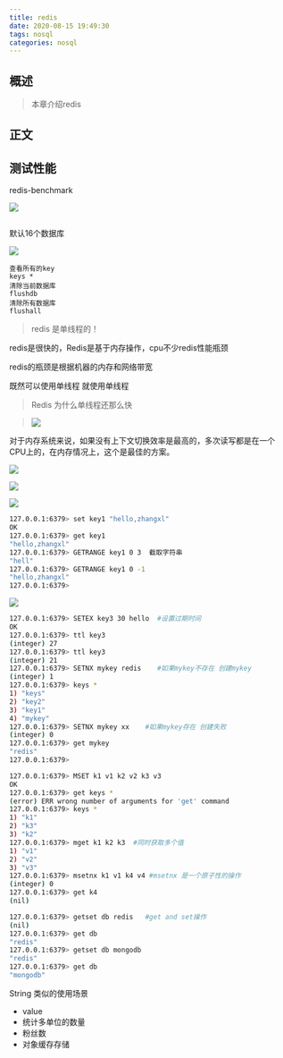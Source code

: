 ```yaml
---
title: redis
date: 2020-08-15 19:49:30
tags: nosql
categories: nosql
---
```


## 概述

> 本章介绍redis

<!--more-->

## 正文

## 测试性能

redis-benchmark

![](https://photos.alitaalice.cn/image/20200815195127.png)

```

```

默认16个数据库

![](https://photos.alitaalice.cn/image/20200815200339.png)

```
查看所有的key
keys *
清除当前数据库
flushdb
清除所有数据库
flushall
```

>
>
>redis 是单线程的！
>
>

redis是很快的，Redis是基于内存操作，cpu不少redis性能瓶颈

redis的瓶颈是根据机器的内存和网络带宽

既然可以使用单线程 就使用单线程 

>Redis 为什么单线程还那么快

> ![](https://photos.alitaalice.cn/image/20200815210502.png)
>

对于内存系统来说，如果没有上下文切换效率是最高的，多次读写都是在一个CPU上的，在内存情况上，这个是最佳的方案。

 

![](https://photos.alitaalice.cn/image/20200816094836.png)

![](https://photos.alitaalice.cn/image/20200816095704.png)

![](https://photos.alitaalice.cn/image/20200816100042.png)

```bash
127.0.0.1:6379> set key1 "hello,zhangxl"
OK
127.0.0.1:6379> get key1
"hello,zhangxl"
127.0.0.1:6379> GETRANGE key1 0 3  截取字符串
"hell"
127.0.0.1:6379> GETRANGE key1 0 -1
"hello,zhangxl"
127.0.0.1:6379> 
```

![](https://photos.alitaalice.cn/image/20200816100459.png)

```bash
127.0.0.1:6379> SETEX key3 30 hello  #设置过期时间
OK
127.0.0.1:6379> ttl key3
(integer) 27
127.0.0.1:6379> ttl key3
(integer) 21
127.0.0.1:6379> SETNX mykey redis    #如果mykey不存在 创建mykey
(integer) 1
127.0.0.1:6379> keys *
1) "keys"
2) "key2"
3) "key1"
4) "mykey"
127.0.0.1:6379> SETNX mykey xx    #如果mykey存在 创建失败
(integer) 0
127.0.0.1:6379> get mykey
"redis"
127.0.0.1:6379> 
```

```bash
127.0.0.1:6379> MSET k1 v1 k2 v2 k3 v3
OK
127.0.0.1:6379> get keys *
(error) ERR wrong number of arguments for 'get' command
127.0.0.1:6379> keys *
1) "k1"
2) "k3"
3) "k2"
127.0.0.1:6379> mget k1 k2 k3  #同时获取多个值
1) "v1"
2) "v2"
3) "v3"
127.0.0.1:6379> msetnx k1 v1 k4 v4 #msetnx 是一个原子性的操作
(integer) 0
127.0.0.1:6379> get k4
(nil)
```

```bash
127.0.0.1:6379> getset db redis   #get and set操作
(nil)
127.0.0.1:6379> get db
"redis"
127.0.0.1:6379> getset db mongodb
"redis"
127.0.0.1:6379> get db
"mongodb"
```

String 类似的使用场景 

- value 
- 统计多单位的数量  
- 粉丝数
- 对象缓存存储